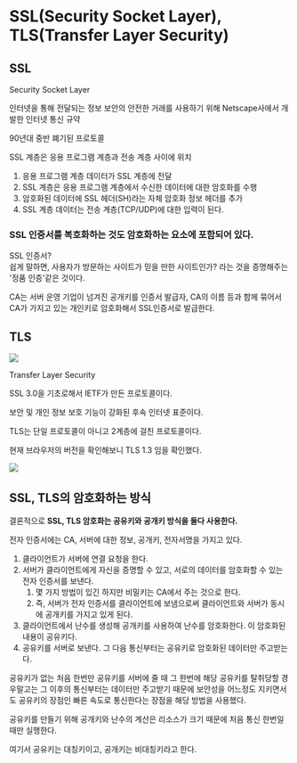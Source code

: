 # SSL(Security Socket Layer), TLS(Transfer Layer Security)

## SSL 

Security Socket Layer

인터넷을 통해 전달되는 정보 보안의 안전한 거래를 사용하기 위해 Netscape사에서 개발한 인터넷 통신 규약
  
90년대 중반 폐기된 프로토콜

SSL 계층은 응용 프로그램 계층과 전송 계층 사이에 위치

1. 응용 프로그램 계층 데이터가 SSL 계층에 전달
2. SSL 계층은 응용 프로그램 계층에서 수신한 데이터에 대한 암호화를 수행
3. 암호화된 데이터에 SSL 헤더(SH)라는 자체 암호화 정보 헤더를 추가
4. SSL 계층 데이터는 전송 계층(TCP/UDP)에 대한 입력이 된다.

### SSL 인증서를 복호화하는 것도 암호화하는 요소에 포함되어 있다.

SSL 인증서?  
쉽게 말하면, 사용자가 방문하는 사이트가 믿을 만한 사이트인가? 라는 것을 증명해주는 '정품 인증'같은 것이다.
  
CA는 서버 운영 기업이 넘겨진 공개키를 인증서 발급자, CA의 이름 등과 함께 묶어서 CA가 가지고 있는 개인키로 암호화해서 SSL인증서로 발급한다.


## TLS
![](https://velog.velcdn.com/images/sweet_sumin/post/2f0b2f3a-df2d-4098-9313-88f1c999c337/image.png)

Transfer Layer Security

SSL 3.0을 기초로해서 IETF가 만든 프로토콜이다.

보안 및 개인 정보 보호 기능이 강화된 후속 인터넷 표준이다.

TLS는 단일 프로토콜이 아니고 2계층에 걸친 프로토콜이다.

현재 브라우저의 버전을 확인해보니 TLS 1.3 임을 확인했다.

![](https://velog.velcdn.com/images/sweet_sumin/post/14ea84f8-4ed0-4256-a450-42c5b1bf47a9/image.png)

## SSL, TLS의 암호화하는 방식

결론적으로 **SSL, TLS 암호화는 공유키와 공개키 방식을 둘다 사용한다.**

전자 인증서에는 CA, 서버에 대한 정보, 공개키, 전자서명을 가지고 있다.

1. 클라이언트가 서버에 연결 요청을 한다.
2. 서버가 클라이언트에게 자신을 증명할 수 있고, 서로의 데이터를 암호화할 수 있는 전자 인증서를 보낸다.
   1. 몇 가지 방법이 있긴 하지만 비밀키는 CA에서 주는 것으로 한다.
   2. 즉, 서버가 전자 인증서를 클라이언트에 보냄으로써 클라이언트와 서버가 동시에 공개키를 가지고 있게 된다.
3. 클라이언트에서 난수를 생성해 공개키를 사용하여 난수를 암호화한다. 이 암호화된 내용이 공유키다.
4. 공유키를 서버로 보낸다. 그 다음 통신부터는 공유키로 암호화된 데이터만 주고받는다.

공유키가 없는 처음 한번만 공유키를 서버에 줄 때 그 한번에 해당 공유키를 탈취당할 경우말고는 그 이후의 통신부터는 데이터만 주고받기 때문에 보안성을 어느정도 지키면서도 공유키의 장점인 빠른 속도로 통신한다는 장점을 해당 방법을 사용했다.

공유키를 만들기 위해 공개키와 난수의 계산은 리소스가 크기 때문에 처음 통신 한번일때만 실행한다.

여기서 공유키는 대칭키이고, 공개키는 비대칭키라고 한다.